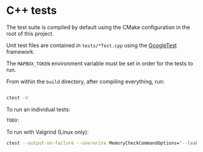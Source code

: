 # C++ tests

The test suite is compiled by default using the CMake configuration in the root
of this project.

Unit test files are contained in `tests/*Test.cpp` using the
[GoogleTest](https://google.github.io/googletest/) framework.

The `MAPBOX_TOKEN` environment variable must be set in order for the tests to run.

From within the `build` directory, after compiling everything, run:

```bash

ctest -V
```

To run an individual tests:

```bash
TODO:
```

To run with Valgrind (Linux only):

```bash
ctest --output-on-failure --overwrite MemoryCheckCommandOptions="--leak-check=full --error-exitcode=100" -C Valgrind -T memcheck
```
